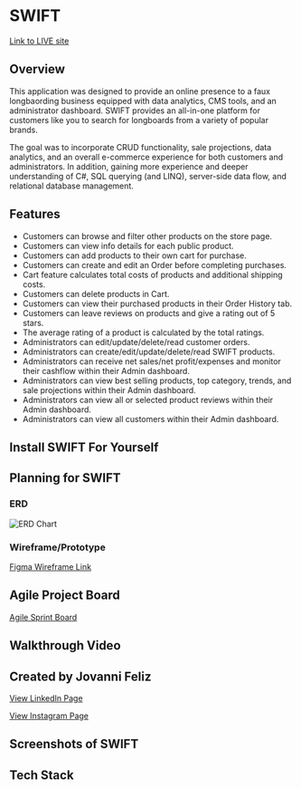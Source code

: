 # SWIFT
[Link to LIVE site]()

## Overview
This application was designed to provide an online presence to a faux longbaording business equipped with data analytics, CMS tools, and an administrator dashboard. SWIFT provides an all-in-one platform for customers like you to search for longboards from a variety of popular brands.

The goal was to incorporate CRUD functionality, sale projections, data analytics, and an overall e-commerce experience for both customers and administrators. In addition, gaining more experience and deeper understanding of C#, SQL querying (and LINQ), server-side data flow, and relational database management.

## Features

+ Customers can browse and filter other products on the store page.
+ Customers can view info details for each public product.
+ Customers can add products to their own cart for purchase.
+ Customers can create and edit an Order before completing purchases.
+ Cart feature calculates total costs of products and additional shipping costs.
+ Customers can delete products in Cart.
+ Customers can view their purchased products in their Order History tab.
+ Customers can leave reviews on products and give a rating out of 5 stars.
+ The average rating of a product is calculated by the total ratings.
+ Administrators can edit/update/delete/read customer orders.
+ Administrators can create/edit/update/delete/read SWIFT products.
+ Administrators can receive net sales/net profit/expenses and monitor their cashflow within their Admin dashboard.
+ Administrators can view best selling products, top category, trends, and sale projections within their Admin dashboard.
+ Administrators can view all or selected product reviews within their Admin dashboard.
+ Administrators can view all customers within their Admin dashboard.

## Install SWIFT For Yourself


## Planning for SWIFT

### ERD
![ERD Chart]

[ERD Chart]: https://i.ibb.co/7y104Qf/SWIFT-ERD-Page-1-8.png

### Wireframe/Prototype
[Figma Wireframe Link](https://www.figma.com/file/A5JQGOYXT1jKDv4MttZ74m/Swift-Longboard-ECommerce?type=design&node-id=3%3A674&mode=design&t=dYRKeuGNJq0PzHgO-1)


## Agile Project Board

[Agile Sprint Board](https://github.com/users/JFelz/projects/20/views/2)

## Walkthrough Video


## Created by Jovanni Feliz
[View LinkedIn Page](https://www.linkedin.com/in/jfeliz/)

[View Instagram Page](https://www.instagram.com/jojointech/?hl=en)



## Screenshots of SWIFT


## Tech Stack

